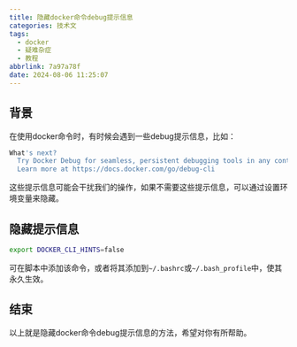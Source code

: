 ```yaml
---
title: 隐藏docker命令debug提示信息
categories: 技术文
tags:
  - docker
  - 疑难杂症
  - 教程
abbrlink: 7a97a78f
date: 2024-08-06 11:25:07
---
```


## 背景

在使用docker命令时，有时候会遇到一些debug提示信息，比如：

```bash
What's next?
  Try Docker Debug for seamless, persistent debugging tools in any container or image → docker debug 05d214e2c470
  Learn more at https://docs.docker.com/go/debug-cli
```

这些提示信息可能会干扰我们的操作，如果不需要这些提示信息，可以通过设置环境变量来隐藏。

## 隐藏提示信息

```bash
export DOCKER_CLI_HINTS=false
```

可在脚本中添加该命令，或者将其添加到`~/.bashrc`或`~/.bash_profile`中，使其永久生效。

## 结束

以上就是隐藏docker命令debug提示信息的方法，希望对你有所帮助。